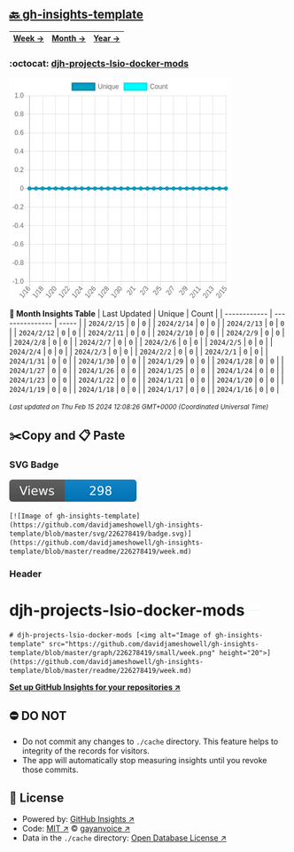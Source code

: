 ## [🔙 gh-insights-template](https://github.com/davidjameshowell/gh-insights-template)
| [**Week →**](https://github.com/davidjameshowell/gh-insights-template/blob/master/readme/226278419/week.md) | [**Month →**](https://github.com/davidjameshowell/gh-insights-template/blob/master/readme/226278419/month.md) | [**Year →**](https://github.com/davidjameshowell/gh-insights-template/blob/master/readme/226278419/year.md) |
 | ------------ | --------------- | ----- |

### :octocat: [djh-projects-lsio-docker-mods](https://github.com/davidjameshowell/djh-projects-lsio-docker-mods)
![Image of gh-insights-template](https://github.com/davidjameshowell/gh-insights-template/blob/master/graph/226278419/large/month.png)

**:calendar: Month Insights Table**
| Last Updated | Unique | Count |
 | ------------ | --------------- | ----- |
 | `2024/2/15` |  `0` | `0` |
 | `2024/2/14` |  `0` | `0` |
 | `2024/2/13` |  `0` | `0` |
 | `2024/2/12` |  `0` | `0` |
 | `2024/2/11` |  `0` | `0` |
 | `2024/2/10` |  `0` | `0` |
 | `2024/2/9` |  `0` | `0` |
 | `2024/2/8` |  `0` | `0` |
 | `2024/2/7` |  `0` | `0` |
 | `2024/2/6` |  `0` | `0` |
 | `2024/2/5` |  `0` | `0` |
 | `2024/2/4` |  `0` | `0` |
 | `2024/2/3` |  `0` | `0` |
 | `2024/2/2` |  `0` | `0` |
 | `2024/2/1` |  `0` | `0` |
 | `2024/1/31` |  `0` | `0` |
 | `2024/1/30` |  `0` | `0` |
 | `2024/1/29` |  `0` | `0` |
 | `2024/1/28` |  `0` | `0` |
 | `2024/1/27` |  `0` | `0` |
 | `2024/1/26` |  `0` | `0` |
 | `2024/1/25` |  `0` | `0` |
 | `2024/1/24` |  `0` | `0` |
 | `2024/1/23` |  `0` | `0` |
 | `2024/1/22` |  `0` | `0` |
 | `2024/1/21` |  `0` | `0` |
 | `2024/1/20` |  `0` | `0` |
 | `2024/1/19` |  `0` | `0` |
 | `2024/1/18` |  `0` | `0` |
 | `2024/1/17` |  `0` | `0` |
 | `2024/1/16` |  `0` | `0` |

<small><i>Last updated on Thu Feb 15 2024 12:08:26 GMT+0000 (Coordinated Universal Time)</i></small>

## ✂️Copy and 📋 Paste
### SVG Badge
[![Image of gh-insights-template](https://github.com/davidjameshowell/gh-insights-template/blob/master/svg/226278419/badge.svg)](https://github.com/davidjameshowell/gh-insights-template/blob/master/readme/226278419/week.md)
```readme
[![Image of gh-insights-template](https://github.com/davidjameshowell/gh-insights-template/blob/master/svg/226278419/badge.svg)](https://github.com/davidjameshowell/gh-insights-template/blob/master/readme/226278419/week.md)
```
### Header
# djh-projects-lsio-docker-mods [<img alt="Image of gh-insights-template" src="https://github.com/davidjameshowell/gh-insights-template/blob/master/graph/226278419/small/week.png" height="20">](https://github.com/davidjameshowell/gh-insights-template/blob/master/readme/226278419/week.md)
```readme
# djh-projects-lsio-docker-mods [<img alt="Image of gh-insights-template" src="https://github.com/davidjameshowell/gh-insights-template/blob/master/graph/226278419/small/week.png" height="20">](https://github.com/davidjameshowell/gh-insights-template/blob/master/readme/226278419/week.md)
```
[**Set up GitHub Insights for your repositories ↗️**](https://github.com/gayanvoice/github-insights)
## ⛔ DO NOT
- Do not commit any changes to `./cache` directory. This feature helps to integrity of the records for visitors.
- The app will automatically stop measuring insights until you revoke those commits.
## 📄 License
- Powered by: [GitHub Insights ↗️](https://github.com/gayanvoice/github-insights)
- Code: [MIT ↗️](./LICENSE) © [gayanvoice ↗️](https://github.com/gayanvoice)
- Data in the `./cache` directory: [Open Database License ↗️](https://opendatacommons.org/licenses/odbl/1-0/)
